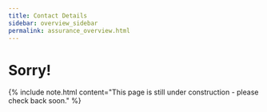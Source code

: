 ```yaml
---
title: Contact Details
sidebar: overview_sidebar
permalink: assurance_overview.html
---
```


# Sorry!

{% include note.html content="This page is still under construction - please check back soon." %}
